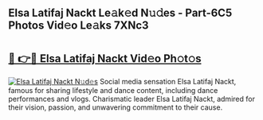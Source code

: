 ## Elsa Latifaj Nackt Le𝚊k𝚎d N𝚞𝚍es - Part-6C5 Photos Vid𝚎o Le𝚊ks 7XNc3

# <h2><a href="http://fb3tmo.evod.top/?m=Elsa+Latifaj+Nackt">🔗 👉🔴 Elsa Latifaj Nackt Vid𝚎o Ph𝚘t𝚘s</a></h2>

[![Elsa Latifaj Nackt N𝚞d𝚎s](https://i.imgur.com/8V9OHl7.gif)](http://fb3tmo.evod.top/?m=Elsa+Latifaj+Nackt)
Social media sensation Elsa Latifaj Nackt, famous for sharing lifestyle and dance content, including dance performances and vlogs. Charismatic leader Elsa Latifaj Nackt, admired for their vision, passion, and unwavering commitment to their cause. 
